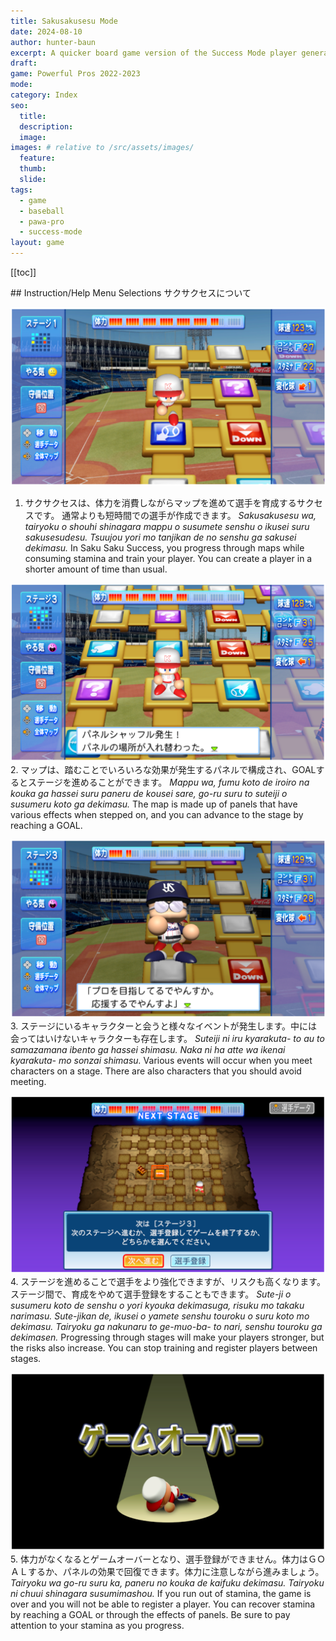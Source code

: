 ```yaml
---
title: Sakusakusesu Mode
date: 2024-08-10
author: hunter-baun
excerpt: A quicker board game version of the Success Mode player generation
draft: 
game: Powerful Pros 2022-2023
mode: 
category: Index
seo:
  title:
  description:
  image: 
images: # relative to /src/assets/images/
  feature:
  thumb: 
  slide:
tags:
  - game
  - baseball
  - pawa-pro
  - success-mode
layout: game
---
```

[[toc]]
<article class="prose max-w-xl lg:max-w-4xl lg:prose-lg">
## Instruction/Help Menu Selections
サクサクセスについて

![Game board showing various tiles](/assets/images/games/PowerfulPros/2022/Success%20Mode/Instructions/Sakusakusesu%20Mode/1.png)
1. サクサクセスは、体力を消費しながらマップを進めて選手を育成するサクセスです。
通常よりも短時間での選手が作成できます。
*Sakusakusesu wa, tairyoku o shouhi shinagara mappu o susumete senshu o ikusei suru sakusesudesu. Tsuujou yori mo tanjikan de no senshu ga sakusei dekimasu.*
In Saku Saku Success, you progress through maps while consuming stamina and train your player.
You can create a player in a shorter amount of time than usual.

![Game board showing various tiles](/assets/images/games/PowerfulPros/2022/Success%20Mode/Instructions/Sakusakusesu%20Mode/2.png)
2. マップは、踏むことでいろいろな効果が発生するパネルで構成され、GOALするとステージを進めることができます。
*Mappu wa, fumu koto de iroiro na kouka ga hassei suru paneru de kousei sare, go-ru suru to suteiji o susumeru koto ga dekimasu.*
The map is made up of panels that have various effects when stepped on, and you can advance to the stage by reaching a GOAL.

![Event dialog with a character](/assets/images/games/PowerfulPros/2022/Success%20Mode/Instructions/Sakusakusesu%20Mode/3.png)
3. ステージにいるキャラクターと会うと様々なイベントが発生します。中には会ってはいけないキャラクターも存在します。
*Suteiji ni iru kyarakuta- to au to samazamana ibento ga hassei shimasu. Naka ni ha atte wa ikenai kyarakuta- mo sonzai shimasu.*
Various events will occur when you meet characters on a stage. There are also characters that you should avoid meeting.

![Screen showing the next stage with option to quit and register player](/assets/images/games/PowerfulPros/2022/Success%20Mode/Instructions/Sakusakusesu%20Mode/4.png)
4. ステージを進めることで選手をより強化できますが、リスクも高くなります。ステージ間で、育成をやめて選手登録をすることもできます。
*Sute-ji o susumeru koto de senshu o yori kyouka dekimasuga, risuku mo takaku narimasu. Sute-jikan de, ikusei o yamete senshu touroku o suru koto mo dekimasu. Tairyoku ga nakunaru to ge-muo-ba- to nari, senshu touroku ga dekimasen.*
Progressing through stages will make your players stronger, but the risks also increase. You can stop training and register players between stages.

![Game over screen](/assets/images/games/PowerfulPros/2022/Success%20Mode/Instructions/Sakusakusesu%20Mode/5.png)
5. 体力がなくなるとゲームオーバーとなり、選手登録ができません。体力はＧＯＡＬするか、パネルの効果で回復できます。体力に注意しながら進みましょう。
*Tairyoku wa go-ru suru ka, paneru no kouka de kaifuku dekimasu. Tairyoku ni chuui shinagara susumimashou.*
If you run out of stamina, the game is over and you will not be able to register a player. You can recover stamina by reaching a GOAL or through the effects of panels. Be sure to pay attention to your stamina as you progress.

</article>
